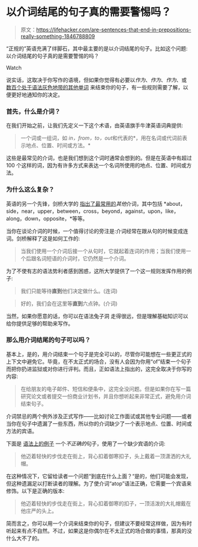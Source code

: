 # 以介词结尾的句子真的需要警惕吗？

> 原文：<https://lifehacker.com/are-sentences-that-end-in-prepositions-really-something-1846788809>

“正规的”英语充满了绊脚石，其中最主要的是以介词结尾的句子。比如这个问题:以介词结尾的句子真的是需要警惕的吗？

Watch

说实话，这取决于你写作的语境，但如果你觉得有必要以*作为*、*作为*、*作为*、或 [数百个处于语法灰色地带的其他单词](https://www.englishclub.com/grammar/prepositions-list.htm) 来结束你的句子，有一些规则需要了解，以便更好地通知你的决定。

### 首先，什么是介词？

在我们开始之前，让我们先定义一下这个术语，由英语旗手牛津英语词典提供:

> 一个词或一组词，如 *in，from，to，out*和代表的*，用在名词或代词前表示地点、位置、时间或方法。*

这些是最常见的介词，也是我们想到这个词时通常会想到的。但是在英语中有超过 100 个这样的词，因为有许多方式来表达一个名词所使用的地点、位置、时间或方法。

### 为什么这么复杂？

英语的另一个先锋，剑桥大学的 [指出了最常用的](https://dictionary.cambridge.org/us/grammar/british-grammar/prepositions)*其他*介词，其中包括 *about，side，near，upper，between，cross，beyond，against，upon，like，along，down，opposite，*等等。

当你在谈论介词的时候，一个值得讨论的旁注是:介词经常在跟从句的时候变成连词。剑桥解释了这是如何工作的:

> 当我们使用一个介词后接一个从句时，它就起着连词的作用；当我们使用一个后跟名词短语的介词时，它仍然是一个介词。

为了不使有志的语法势利者感到困惑，这所大学提供了一个这一规则发挥作用的例子:

> 我们只能等待**直到**他们决定做什么。(连词)

> 好的，我们会在这里等**直到**六点钟。(介词)

当然，如果你愿意的话，你可以在语法兔子洞 走得很远，但是理解基础知识可以给你提供足够的帮助来写作。

### 那么用介词结尾的句子可以吗？

基本上，是的，用介词结束一个句子是完全可以的，尽管你可能想在一些更正式的上下文中避免它。毕竟，在不太正式的场合，没有人会因为你用“of”结束一个句子而把你扔进监狱或对你进行评判。而且，正如语法上指出的，这完全取决于你写的内容:

> 在给朋友的电子邮件、短信和便条中，这完全没问题。但是如果你在写一篇研究论文或者提交一份商业计划书，并且你想听起来非常正式，避免用介词结束句子。

介词禁忌的两个例外涉及正式写作——比如讨论工作面试或其他专业问题——或者当你在句子中遗漏了一些东西，所以你的介词缺少了一个表示地点、位置、时间或方法的宾语。

下面是 [语法上的例子](https://www.grammarly.com/blog/youve-been-lied-to-heres-why-you-absolutely-can-end-a-sentence-with-a-preposition/#:~:text=It's%20not%20an%20error%20to,avoid%20ending%20sentences%20with%20prepositions.) 一个*不正确的*句子，使用了一个缺少宾语的介词:

> 他迈着轻快的步伐走在街上，背心扣着御寒扣子，头上戴着一顶潇洒的大礼帽。

在这种情况下，它留给读者一个问题“到底在什么上面？“是的，他们可能会发现，但这种遗漏足以打断读者的理解。为了使介词“atop”语法正确，它需要一个宾语来修饰。以下是正确的版本:

> 他迈着轻快的步伐走在街上，背心扣着御寒的扣子，一顶活泼的大礼帽戴在他庄严的头上。

简而言之，你可以用一个介词来结束你的句子，但建议不要经常这样做，因为有时听起来有点不自然。不过，如果这是你偶尔在不太正式的场合做的事情，那真的没什么大不了的。